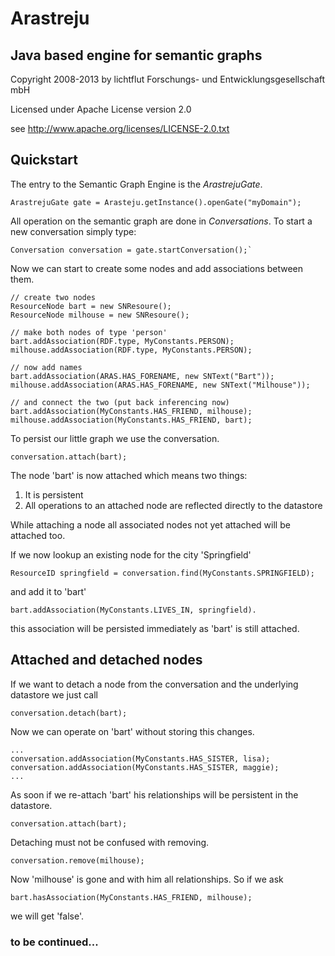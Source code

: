 # Arastreju #

## Java based engine for semantic graphs ##

Copyright 2008-2013 by lichtflut Forschungs- und Entwicklungsgesellschaft mbH

Licensed under Apache License version 2.0

see http://www.apache.org/licenses/LICENSE-2.0.txt

## Quickstart ##

The entry to the Semantic Graph Engine is the _ArastrejuGate_.

    ArastrejuGate gate = Arasteju.getInstance().openGate("myDomain");

All operation on the semantic graph are done in _Conversations_. To start a new conversation simply type:

    Conversation conversation = gate.startConversation();`

Now we can start to create some nodes and add associations between them.

    // create two nodes
    ResourceNode bart = new SNResoure();
    ResourceNode milhouse = new SNResoure();

    // make both nodes of type 'person'
    bart.addAssociation(RDF.type, MyConstants.PERSON);    
    milhouse.addAssociation(RDF.type, MyConstants.PERSON);
    
    // now add names
    bart.addAssociation(ARAS.HAS_FORENAME, new SNText("Bart"));    
    milhouse.addAssociation(ARAS.HAS_FORENAME, new SNText("Milhouse"));
    
    // and connect the two (put back inferencing now)
    bart.addAssociation(MyConstants.HAS_FRIEND, milhouse);    
    milhouse.addAssociation(MyConstants.HAS_FRIEND, bart);

To persist our little graph we use the conversation.

    conversation.attach(bart);

The node 'bart' is now attached which means two things:
1. It is persistent 
2. All operations to an attached node are reflected directly to the datastore

While attaching a node all associated nodes not yet attached will be attached too.

If we now lookup an existing node for the city 'Springfield' 

    ResourceID springfield = conversation.find(MyConstants.SPRINGFIELD);
    
and add it to 'bart'

    bart.addAssociation(MyConstants.LIVES_IN, springfield).
    
this association will be persisted immediately as 'bart' is still attached.

## Attached and detached nodes ##

If we want to detach a node from the conversation and the underlying datastore we just call

    conversation.detach(bart);
    
Now we can operate on 'bart' without storing this changes.

    ...
    conversation.addAssociation(MyConstants.HAS_SISTER, lisa);
    conversation.addAssociation(MyConstants.HAS_SISTER, maggie);
    ...

As soon if we re-attach 'bart' his relationships will be persistent in the datastore.

    conversation.attach(bart);
    
Detaching must not be confused with removing.

    conversation.remove(milhouse);
    
Now 'milhouse' is gone and with him all relationships. So if we ask

    bart.hasAssociation(MyConstants.HAS_FRIEND, milhouse);
    
we will get 'false'.

### to be continued... ####





